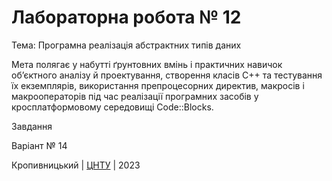 ﻿# Лабораторна робота № 12

Тема: Програмна реалізація абстрактних типів даних

Мета полягає у набутті ґрунтовних вмінь і практичних
навичок об’єктного аналізу й проектування, створення класів С++
та тестування їх екземплярів, використання препроцесорних
директив, макросів і макрооператорів під час реалізації програмних
засобів у кросплатформовому середовищі Code::Blocks.

Завдання

Варіант № 14


Кропивницький | <a href="http://www.kntu.kr.ua/">ЦНТУ</a> | 2023
